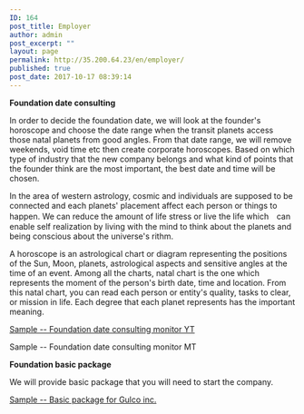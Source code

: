 ```yaml
---
ID: 164
post_title: Employer
author: admin
post_excerpt: ""
layout: page
permalink: http://35.200.64.23/en/employer/
published: true
post_date: 2017-10-17 08:39:14
---
```

<strong>Foundation date consulting</strong>

<span style="font-weight: 400;">In order to decide the foundation date, we will look at the founder's horoscope and choose the date range when the transit planets access those natal planets from good angles. From that date range, we will remove weekends, void time etc then create corporate horoscopes. Based on which type of industry that the new company belongs and what kind of points that the founder think are the most important, the best date and time will be chosen.</span>

<span style="font-weight: 400;">In the area of western astrology, cosmic and individuals are supposed to be connected and each planets' placement affect each person or things to happen. We can reduce the amount of life stress or live the life which　can enable self realization by living with the mind to think about the planets and being conscious about the universe's rithm.</span>

<span style="font-weight: 400;">A horoscope is an astrological chart or diagram representing the positions of the Sun, Moon, planets, astrological aspects and sensitive angles at the time of an event. Among all the charts, natal chart is the one which represents the moment of the person's birth date, time and location. From this natal chart, you can read each person or entity's quality, tasks to clear, or mission
in life. Each degree that each planet represents has the important meaning.</span>

<a href="http://35.200.64.23/en/testimonial/foundation-date-diagnostics-gluco-inc-yt/">Sample -- Foundation date consulting monitor YT</a>

Sample -- Foundation date consulting monitor MT

<strong>Foundation basic package</strong>

We will provide basic package that you will need to start the company.

<a href="http://35.200.64.23/wp-content/uploads/2017/10/28.pdf" target="blank">Sample -- Basic package for Gulco inc.</a>